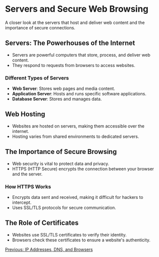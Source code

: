 # Servers and Secure Web Browsing

A closer look at the servers that host and deliver web content and the importance of secure connections.

## Servers: The Powerhouses of the Internet
- Servers are powerful computers that store, process, and deliver web content.
- They respond to requests from browsers to access websites.

### Different Types of Servers
- **Web Server**: Stores web pages and media content.
- **Application Server**: Hosts and runs specific software applications.
- **Database Server**: Stores and manages data.

## Web Hosting
- Websites are hosted on servers, making them accessible over the internet.
- Hosting varies from shared environments to dedicated servers.

## The Importance of Secure Browsing
- Web security is vital to protect data and privacy.
- HTTPS (HTTP Secure) encrypts the connection between your browser and the server.

### How HTTPS Works
- Encrypts data sent and received, making it difficult for hackers to intercept.
- Uses SSL/TLS protocols for secure communication.

## The Role of Certificates
- Websites use SSL/TLS certificates to verify their identity.
- Browsers check these certificates to ensure a website's authenticity.

[Previous: IP Addresses, DNS, and Browsers](IP-DNS&Browser.md)
